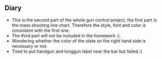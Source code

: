 ## Diary

* This is the second part of the whole gun control project, the first part is the mass shooting line chart. Therefore the style, font and color is consistent with the first one.
* The third part will not be included in the homework :).
* Wondering whether the color of the state on the right hand side is necessary or not.
* Tried to put handgun and longgun label near the bar but failed.:(